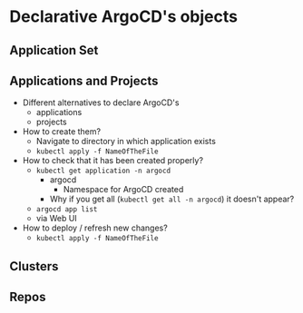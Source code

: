 # Declarative ArgoCD's objects

## Application Set

## Applications and Projects
* Different alternatives to declare ArgoCD's
    * applications
    * projects
* How to create them?
    * Navigate to directory in which application exists
    * `kubectl apply -f NameOfTheFile`
* How to check that it has been created properly?
    * `kubectl get application -n argocd`
        * argocd
            * Namespace for ArgoCD created
        * Why if you get all (`kubectl get all -n argocd`) it doesn't appear?
    * `argocd app list`
    * via Web UI
* How to deploy / refresh new changes?
    * `kubectl apply -f NameOfTheFile`
## Clusters

## Repos
